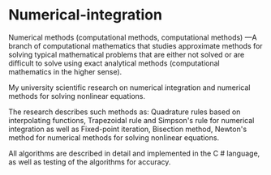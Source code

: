 # Numerical-integration
Numerical methods (computational methods, computational methods) —A branch of computational mathematics that studies approximate methods for solving typical mathematical problems that are either not solved or are difficult to solve using exact analytical methods (computational mathematics in the higher sense).

My university scientific research on numerical integration and numerical methods for solving nonlinear equations.

The research describes such methods as:
Quadrature rules based on interpolating functions, Trapezoidal rule
and Simpson's rule for numerical integration as well as Fixed-point iteration, Bisection method, Newton's method for numerical methods for solving nonlinear equations.

All algorithms are described in detail and implemented in the C # language, as well as testing of the algorithms for accuracy.
